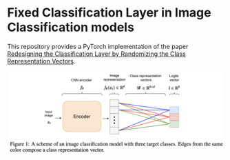 # Fixed Classification Layer in Image Classification models

This repository provides a PyTorch implementation of the paper [Redesigning the Classification Layer by Randomizing the Class Representation Vectors](https://arxiv.org/abs/2011.08704).

![Model scheme](https://github.com/MLSpeech/FixedClassificationLayer/blob/main/images/fixed_layer.png)
